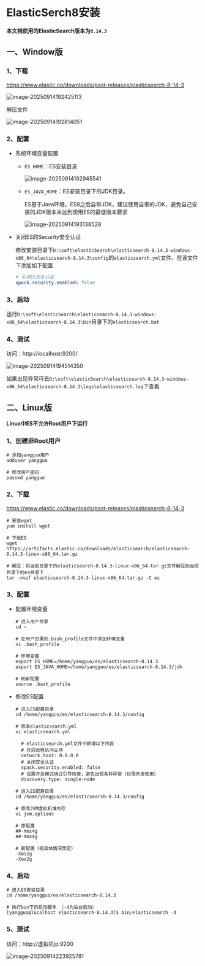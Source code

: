 # ElasticSerch8安装

**本文档使用的ElasticSearch版本为`8.14.3`**



## 一、Window版

### 1、下载

https://www.elastic.co/downloads/past-releases/elasticsearch-8-14-3

![image-20250914192425113](./assets/image-20250914192425113.png)



解压文件

![image-20250914192814051](./assets/image-20250914192814051.png)



### 2、配置

- 系统环境变量配置

  - `ES_HOME`：ES安装目录

    ![image-20250914192945541](./assets/image-20250914192945541.png)

  - `ES_JAVA_HOME`：ES安装目录下的JDK目录。

    ES基于Java环境，ES8之后自带JDK，建议使用自带的JDK，避免自己安装的JDK版本未达到使用ES的最低版本要求

    ![image-20250914193138528](./assets/image-20250914193138528.png)

  

- 关闭ES的Security安全认证

  修改安装目录下`D:\soft\elasticSearch\elasticsearch-8.14.3-windows-x86_64\elasticsearch-8.14.3\config`的`elasticsearch.yml`文件。在该文件下添加如下配置

  ```yaml
  # 关闭ES安全认证
  xpack.security.enabled: false
  ```



### 3、启动

运行`D:\soft\elasticSearch\elasticsearch-8.14.3-windows-x86_64\elasticsearch-8.14.3\bin`目录下的`elasticsearch.bat`



### 4、测试

访问：http://localhost:9200/

![image-20250914194514350](./assets/image-20250914194514350.png)



如果出现异常可去`D:\soft\elasticSearch\elasticsearch-8.14.3-windows-x86_64\elasticsearch-8.14.3\logs\elasticsearch.log`下查看



## 二、Linux版

**Linux中ES不允许Root用户下运行**

### 1、创建非Root用户

```shell
# 添加yangguo用户
adduser yangguo

# 修改用户密码
passwd yangguo
```



### 2、下载

https://www.elastic.co/downloads/past-releases/elasticsearch-8-14-3

```shell
# 安装wget
yum install wget

# 下载ES
wget https://artifacts.elastic.co/downloads/elasticsearch/elasticsearch-8.14.3-linux-x86_64.tar.gz

# 解压：将当前目录下的elasticsearch-8.14.3-linux-x86_64.tar.gz文件解压到当前目录下的es目录下
tar -xvzf elasticsearch-8.14.3-linux-x86_64.tar.gz -C es
```



### 3、配置

- 配置环境变量

  ```shell
  # 进入用户目录
  cd ~
  
  # 在用户目录的.bash_profile文件中添加环境变量
  vi .bash_profile
  
  # 环境变量
  export ES_HOME=/home/yangguo/es/elasticsearch-8.14.3
  export ES_JAVA_HOME=/home/yangguo/es/elasticsearch-8.14.3/jdk
  
  # 刷新配置
  source .bash_profile
  ```

  

- 修改ES配置

  ```shell
  # 进入ES配置目录
  cd /home/yangguo/es/elasticsearch-8.14.3/config
  
  # 修改elasticsearch.yml
  vi elasticsearch.yml
  	
  	# elasticsearch.yml文件中新增以下内容
  	# 开启远程访问支持
  	network.host: 0.0.0.0
  	# 关闭安全认证
  	xpack.security.enabled: false
  	# 设置开发模式绕过引导检查，避免出现各种异常（仅限开发使用）
  	discovery.type: single-node
  ```

  ```shell
  # 进入ES配置目录
  cd /home/yangguo/es/elasticsearch-8.14.3/config
  
  # 修改JVM虚拟机堆内存
  vi jvm.options
  
  # 原配置
  ##-Xms4g
  ##-Xmx4g
  
  # 新配置（视具体情况而定）
  -Xms2g
  -Xmx2g
  ```



### 4、启动

```shell
# 进入ES安装目录
cd /home/yangguo/es/elasticsearch-8.14.3

# 执行bin下的启动脚本 （-d为后台启动）
[yangguo@localhost elasticsearch-8.14.3]$ bin/elasticsearch -d
```



### 5、测试

访问：http://虚拟机ip:9200

![image-20250914223925781](./assets/image-20250914223925781.png)